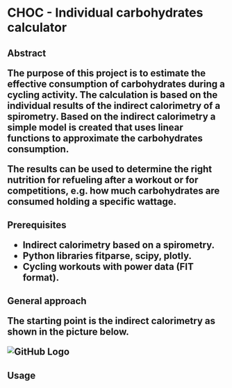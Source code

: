 <h1>CHOC - Individual carbohydrates calculator

<h2>Abstract

The purpose of this project is to estimate the effective consumption of carbohydrates during a cycling activity. 
  The calculation is based on the individual results of the indirect calorimetry of a spirometry.
  Based on the indirect calorimetry a simple model is created that uses linear functions to approximate the carbohydrates consumption.
  
  The results can be used to determine the right nutrition for refueling after a workout or for competitions, e.g. how much carbohydrates are consumed holding a specific wattage.
  

<h2>Prerequisites
  
  * Indirect calorimetry based on a spirometry.
  * Python libraries fitparse, scipy, plotly.
  * Cycling workouts with power data (FIT format).
 

<h2>General approach

The starting point is the indirect calorimetry as shown in the picture below.

![GitHub Logo](/images/logo.png)


<h2>Usage


